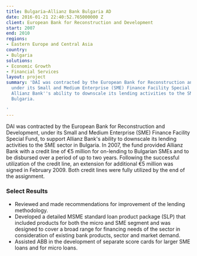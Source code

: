 ```yaml
---
title: Bulgaria—Allianz Bank Bulgaria AD
date: 2016-01-21 22:40:52.765000000 Z
client: European Bank for Reconstruction and Development
start: 2007
end: 2010
regions:
- Eastern Europe and Central Asia
country:
- Bulgaria
solutions:
- Economic Growth
- Financial Services
layout: project
summary: 'DAI was contracted by the European Bank for Reconstruction and Development,
  under its Small and Medium Enterprise (SME) Finance Facility Special Fund, to support
  Allianz Bank''s ability to downscale its lending activities to the SME sector in
  Bulgaria.

'
---
```


DAI was contracted by the European Bank for Reconstruction and Development, under its Small and Medium Enterprise (SME) Finance Facility Special Fund, to support Allianz Bank's ability to downscale its lending activities to the SME sector in Bulgaria. In 2007, the fund provided Allianz Bank with a credit line of €5 million for on-lending to Bulgarian SMEs and to be disbursed over a period of up to two years. Following the successful utilization of the credit line, an extension for additional €5 million was signed in February 2009. Both credit lines were fully utilized by the end of the assignment.

###  Select Results

* Reviewed and made recommendations for improvement of the lending methodology.
* Developed a detailed MSME standard loan product package (SLP) that included products for both the micro and SME segment and was designed to cover a broad range for financing needs of the sector in consideration of existing bank products, sector and market demand.
* Assisted ABB in the development of separate score cards for larger SME loans and for micro loans.
